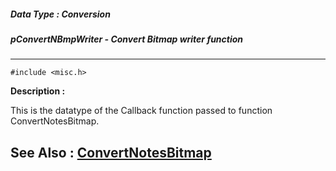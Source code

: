 ##### Data Type : Conversion
##### pConvertNBmpWriter - Convert Bitmap writer function
---
```
#include <misc.h>
```
**Description :**

This is the datatype of the Callback function passed to function 
ConvertNotesBitmap.

**See Also :**
[ConvertNotesBitmap](/domino-c-api-docs/reference/Func/ConvertNotesBitmap)
---
